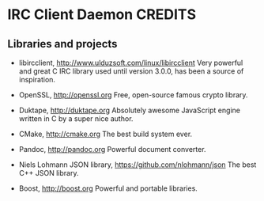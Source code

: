 IRC Client Daemon CREDITS
=========================

Libraries and projects
----------------------

- libircclient, http://www.ulduzsoft.com/linux/libircclient
  Very powerful and great C IRC library used until version 3.0.0, has been a
  source of inspiration.

- OpenSSL, http://openssl.org
  Free, open-source famous crypto library.

- Duktape, http://duktape.org
  Absolutely awesome JavaScript engine written in C by a super nice author.

- CMake, http://cmake.org
  The best build system ever.

- Pandoc, http://pandoc.org
  Powerful document converter.

- Niels Lohmann JSON library, https://github.com/nlohmann/json
  The best C++ JSON library.

- Boost, http://boost.org
  Powerful and portable libraries.
